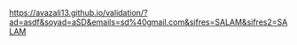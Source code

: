 https://avazali13.github.io/validation/?ad=asdf&soyad=aSD&emails=sd%40gmail.com&sifres=SALAM&sifres2=SALAM
